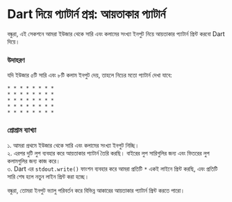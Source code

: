 # Dart দিয়ে প্যাটার্ন প্রশ্ন: আয়তাকার প্যাটার্ন

বন্ধুরা, এই সেকশনে আমরা ইউজার থেকে সারি এবং কলামের সংখ্যা ইনপুট নিয়ে আয়তাকার প্যাটার্ন প্রিন্ট করবো Dart দিয়ে। 

### উদাহরণ

যদি ইউজার ৫টি সারি এবং ৮টি কলাম ইনপুট দেয়, তাহলে নিচের মতো প্যাটার্ন দেখা যাবে:

```
* * * * * * * * 
* * * * * * * * 
* * * * * * * * 
* * * * * * * * 
* * * * * * * * 
```

### প্রোগ্রাম ব্যাখ্যা

১. আমরা প্রথমে ইউজার থেকে সারি এবং কলামের সংখ্যা ইনপুট নিচ্ছি।<br>
২. এরপর দুটি লুপ ব্যবহার করে আয়তাকার প্যাটার্ন তৈরি করছি। বাইরের লুপ সারিগুলির জন্য এবং ভিতরের লুপ কলামগুলির জন্য কাজ করে।<br>
৩. Dart এর `stdout.write()` ফাংশন ব্যবহার করে আমরা প্রতিটি `*` একই লাইনে প্রিন্ট করছি, এবং প্রতিটি সারি শেষ হলে নতুন লাইন প্রিন্ট করা হচ্ছে।

বন্ধুরা, তোমরা ইনপুট ভ্যালু পরিবর্তন করে বিভিন্ন আকারের আয়তাকার প্যাটার্ন প্রিন্ট করতে পারো।